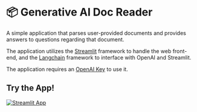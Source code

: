 # 📦 Generative AI Doc Reader

A simple application that parses user-provided documents and provides answers to questions regarding that document.

The application utilizes the [Streamlit](https://streamlit.io/) framework to handle the web front-end, and the [Langchain](https://www.langchain.com/) framework to interface with OpenAI and Streamlit.

The application requires an [OpenAI Key](https://blog.streamlit.io/langchain-tutorial-1-build-an-llm-powered-app-in-18-lines-of-code/#:~:text=Let%27s%20get%20started!-,Step%201.%20Get%20an%20OpenAI%20API%20key,-First%2C%20get%20your) to use it.

## Try the App!

[![Streamlit App](https://static.streamlit.io/badges/streamlit_badge_black_white.svg)](https://genaidocreader-mv63a73ctgswepansejvk9.streamlit.app/)